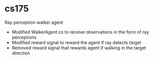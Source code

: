 # cs175

Ray perception walker agent

- Modified WalkerAgent.cs to receive observations in the form of ray perceptions
- Modified reward signal to reward the agent if ray detects target
- Removed reward signal that rewards agent if walking in the target direction
